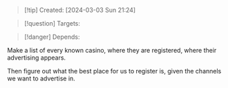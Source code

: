 
>[!tip] Created: [2024-03-03 Sun 21:24]

>[!question] Targets: 

>[!danger] Depends: 

Make a list of every known casino, where they are registered, where their advertising appears.

Then figure out what the best place for us to register is, given the channels we want to advertise in.